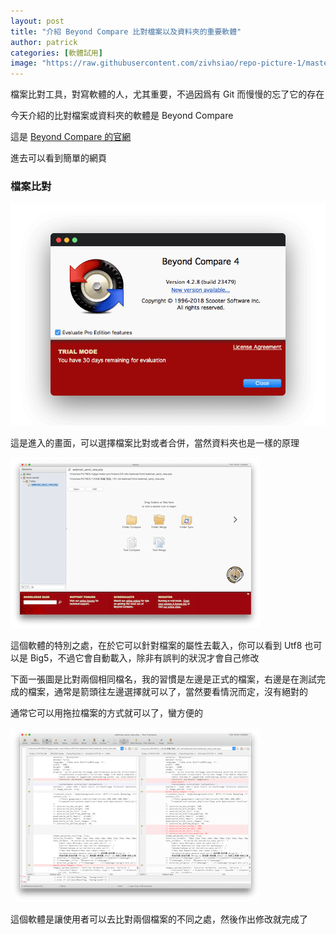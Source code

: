 ```yaml
---
layout: post
title: "介紹 Beyond Compare 比對檔案以及資料夾的重要軟體"
author: patrick
categories: [軟體試用]
image: "https://raw.githubusercontent.com/zivhsiao/repo-picture-1/master/images/daily/beyond_compare_5.png"  
---
```


檔案比對工具，對寫軟體的人，尤其重要，不過因爲有 Git 而慢慢的忘了它的存在

今天介紹的比對檔案或資料夾的軟體是 Beyond Compare

這是 [Beyond Compare 的官網](https://www.scootersoftware.com/)

進去可以看到簡單的網頁

### 檔案比對

![](https://raw.githubusercontent.com/zivhsiao/repo-picture-1/master/images/daily/beyond_compare_4.png)

這是進入的畫面，可以選擇檔案比對或者合併，當然資料夾也是一樣的原理

![](https://raw.githubusercontent.com/zivhsiao/repo-picture-1/master/images/daily/beyond_compare_2.png)

這個軟體的特別之處，在於它可以針對檔案的屬性去載入，你可以看到 Utf8 也可以是 Big5，不過它會自動載入，除非有誤判的狀況才會自己修改

下面一張圖是比對兩個相同檔名，我的習慣是左邊是正式的檔案，右邊是在測試完成的檔案，通常是箭頭往左邊選擇就可以了，當然要看情況而定，沒有絕對的

通常它可以用拖拉檔案的方式就可以了，蠻方便的

![](https://raw.githubusercontent.com/zivhsiao/repo-picture-1/master/images/daily/beyond_compare_1.png)

這個軟體是讓使用者可以去比對兩個檔案的不同之處，然後作出修改就完成了


